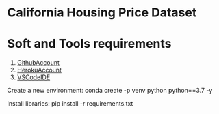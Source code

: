 # California Housing Price Dataset 
#
# Soft and Tools requirements


1. [GithubAccount](https://github.com)
2. [HerokuAccount](https://heroku.com)
3. [VSCodeIDE](https://code.visualstudio.com)

Create a new environment:
conda create -p venv python python==3.7 -y

Install libraries:
pip install -r requirements.txt